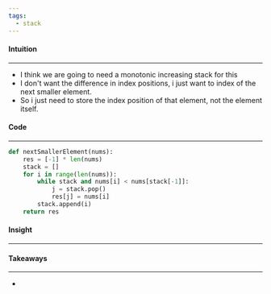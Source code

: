 ```yaml
---
tags:
  - stack
---
```


#### Intuition
---
-  I think we are going to need a monotonic increasing stack for this
- I don't want the difference in index positions, i just want to index of the next smaller element.
- So i just need to store the index position of that element, not the element itself.

#### Code
---

```python
def nextSmallerElement(nums):
	res = [-1] * len(nums)
	stack = []
	for i in range(len(nums)):
		while stack and nums[i] < nums[stack[-1]]:
			j = stack.pop()
			res[j] = nums[i]
		stack.append(i)
	return res
```

#### Insight
---


#### Takeaways
---
- 